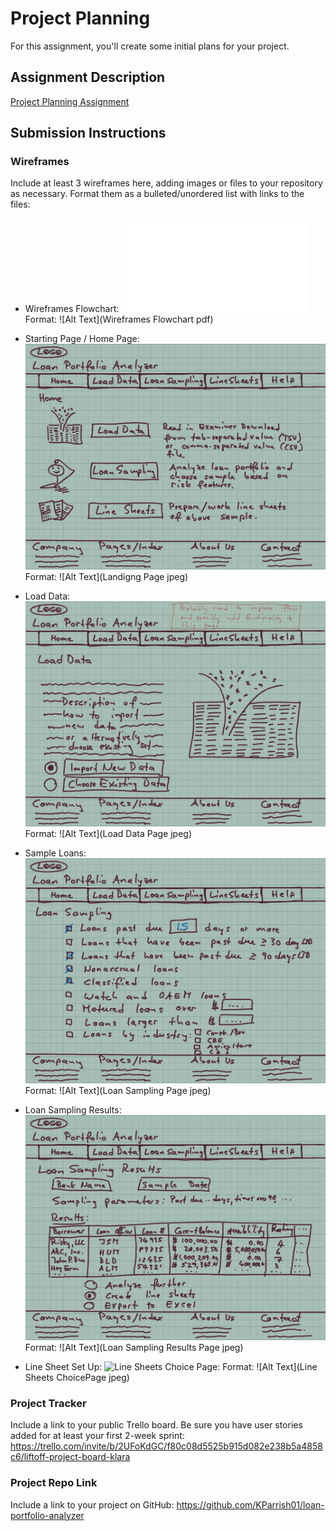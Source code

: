 # Project Planning
For this assignment, you'll create some initial plans for your project.

## Assignment Description
[Project Planning Assignment](https://education.launchcode.org/liftoff/modules/assignments/project-planning)

## Submission Instructions

### Wireframes

Include at least 3 wireframes here, adding images or files to your repository as necessary. Format them as a bulleted/unordered list with links to the files:

* Wireframes Flowchart: ![Wireframes Flowchart:](/Wireframes-Images/Wireframe-FLow.pdf)
Format: ![Alt Text](Wireframes Flowchart pdf)

* Starting Page / Home Page:
![Landing Page / Home Page:](/Wireframes-Images/1-Landing-page.jpeg)
Format: ![Alt Text](Landigng Page jpeg)

* Load Data:
![Load Data Page:](/Wireframes-Images/2-LoadData-page.jpeg)
Format: ![Alt Text](Load Data Page jpeg)

* Sample Loans:
![Loan Sampling Page:](/Wireframes-Images/3-LoanSampling-page.jpeg)
Format: ![Alt Text](Loan Sampling Page jpeg)

* Loan Sampling Results:
![Loan Sampling Results Page:](/Wireframes-Images/4-LoanSamplingResults-page.jpeg)
Format: ![Alt Text](Loan Sampling Results Page jpeg)

* Line Sheet Set Up:
![Line Sheets Choice Page:](/Wireframes-Images/5-LineSheetsChoice-page.jpeg)
Format: ![Alt Text](Line Sheets ChoicePage jpeg)

### Project Tracker

Include a link to your public Trello board. Be sure you have user stories added for at least your first 2-week sprint:
https://trello.com/invite/b/2UFoKdGC/f80c08d5525b915d082e238b5a4858c6/liftoff-project-board-klara

### Project Repo Link

Include a link to your project on GitHub:
https://github.com/KParrish01/loan-portfolio-analyzer
